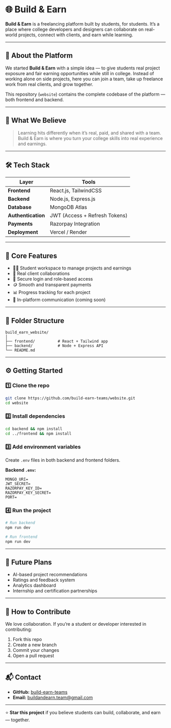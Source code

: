 # 🌐 Build & Earn

**Build & Earn** is a freelancing platform built by students, for students.
It’s a place where college developers and designers can collaborate on real-world projects, connect with clients, and earn while learning.

---

## 🚀 About the Platform

We started **Build & Earn** with a simple idea — to give students real project exposure and fair earning opportunities while still in college.
Instead of working alone on side projects, here you can join a team, take up freelance work from real clients, and grow together.

This repository (`website`) contains the complete codebase of the platform — both frontend and backend.

---

## 🎯 What We Believe

> Learning hits differently when it’s real, paid, and shared with a team.
> Build & Earn is where you turn your college skills into real experience and earnings.

---

## 🛠️ Tech Stack

| Layer              | Tools                         |
| ------------------ | ----------------------------- |
| **Frontend**       | React.js, TailwindCSS         |
| **Backend**        | Node.js, Express.js           |
| **Database**       | MongoDB Atlas                 |
| **Authentication** | JWT (Access + Refresh Tokens) |
| **Payments**       | Razorpay Integration          |
| **Deployment**     | Vercel / Render               |

---

## 💼 Core Features

* 🧑‍💻 Student workspace to manage projects and earnings
* 🤝 Real client collaborations
* 🔐 Secure login and role-based access
* 🪙 Smooth and transparent payments
* 📊 Progress tracking for each project
* 💬 In-platform communication (coming soon)

---

## 🧩 Folder Structure

```
build_earn_website/
│
├── frontend/          # React + Tailwind app
├── backend/           # Node + Express API
└── README.md
```

---

## ⚙️ Getting Started

### 1️⃣ Clone the repo

```bash
git clone https://github.com/build-earn-teams/website.git
cd website
```

### 2️⃣ Install dependencies

```bash
cd backend && npm install
cd ../frontend && npm install
```

### 3️⃣ Add environment variables

Create `.env` files in both backend and frontend folders.

**Backend `.env`:**

```
MONGO_URI=
JWT_SECRET=
RAZORPAY_KEY_ID=
RAZORPAY_KEY_SECRET=
PORT=
```

### 4️⃣ Run the project

```bash
# Run backend
npm run dev

# Run frontend
npm run dev
```

---

## 🌱 Future Plans

* AI-based project recommendations
* Ratings and feedback system
* Analytics dashboard
* Internship and certification partnerships

---

## 🤝 How to Contribute

We love collaboration.
If you’re a student or developer interested in contributing:

1. Fork this repo
2. Create a new branch
3. Commit your changes
4. Open a pull request

---

## 📬 Contact

* **GitHub:** [build-earn-teams](https://github.com/build-earn-teams)
* **Email:** [buildandearn.team@gmail.com](mailto:build.earn.teams@gmail.com)

---

⭐ **Star this project** if you believe students can build, collaborate, and earn — together.
